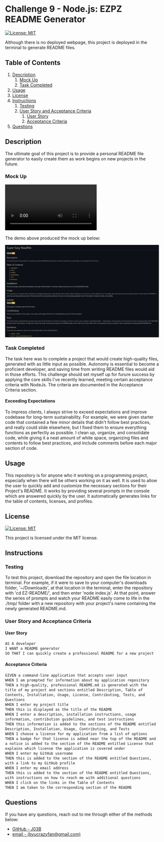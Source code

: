 # Challenge 9 - Node.js: EZPZ README Generator

[![License: MIT](https://img.shields.io/badge/License-MIT-yellow.svg)](https://opensource.org/licenses/MIT)

Although there is no deployed webpage, this project is deployed in the terminal to generate README files.

## Table of Contents

1. [Description](#description)
    1. [Mock Up](#mock-up)
    2. [Task Completed](#task-completed)
2. [Usage](#usage)
3. [License](#license)
4. [Instructions](#instructions)
    1. [Testing](#testing)
    2. [User Story and Acceptance Criteria](#user-story-and-acceptance-criteria)
        1. [User Story](#user-story)
        2. [Acceptance Criteria](#acceptance-criteria)
5. [Questions](#questions)

## Description

The ultimate goal of this project is to provide a personal README file generator to easily create them as work begins on new projects in the future. 

### Mock Up

![A walkthrough video of how to use the application.](./assets/tutorial.mp4)

The demo above produced the mock up below:

![The example produced from the demo or walkthrough in the video above.](./assets/mockup-demo.png)

### Task Completed
The task here was to complete a project that would create high-quality files, generated with as little input as possible. Autonomy is essential to become a proficient developer, and saving time from writing README files would aid in those efforts. This challenge should set myself up for furure success by applying the core skills I've recently learned, meeting certain acceptance criteria with NodeJs. The criteria are documented in the Acceptance Criteria section. 

#### Exceeding Expectations
To impress clients, I always strive to exceed expectations and improve codebase for long-term sustainability. For example, we were given starter code that contained a few minor details that didn't follow best practices, and really could slide elsewhere, but I fixed them to ensure everything functions as perfectly as possible. I clean up, organize, and consolidate code, while giving it a neat amount of white space, organizing files and contents to follow best practices, and include comments before each major section of code.

## Usage

This repository is for anyone who it working on a programming project, especially when there will be others working on it as well. It is used to allow the user to quickly add and customize the necessary sections for their Project's README. It works by providing several prompts in the console which are answered quickly by the user. It automatically generates links for the table of contents, licenses, and profiles. 

## License

[![License: MIT](https://img.shields.io/badge/License-MIT-yellow.svg)](https://opensource.org/licenses/MIT)

This project is licensed under the MIT license.

## Instructions
### Testing
To test this project, download the repository and open the file location in terminal. For example, if it were to save to your computer's downloads folder, '~/Downloads', at that location in the terminal, enter the repository with 'cd EZ-README/', and then enter 'node index.js'. At that point, answer the series of prompts and watch your README easily come to life in the ./tmp/ folder with a new repository with your project's name containing the newly generated README.md.  

### User Story and Acceptance Criteria

#### User Story
```
AS A developer
I WANT a README generator
SO THAT I can quickly create a professional README for a new project
```

#### Acceptance Criteria
```
GIVEN a command-line application that accepts user input
WHEN I am prompted for information about my application repository
THEN a high-quality, professional README.md is generated with the title of my project and sections entitled Description, Table of Contents, Installation, Usage, License, Contributing, Tests, and Questions
WHEN I enter my project title
THEN this is displayed as the title of the README
WHEN I enter a description, installation instructions, usage information, contribution guidelines, and test instructions
THEN this information is added to the sections of the README entitled Description, Installation, Usage, Contributing, and Tests
WHEN I choose a license for my application from a list of options
THEN a badge for that license is added near the top of the README and a notice is added to the section of the README entitled License that explains which license the application is covered under
WHEN I enter my GitHub username
THEN this is added to the section of the README entitled Questions, with a link to my GitHub profile
WHEN I enter my email address
THEN this is added to the section of the README entitled Questions, with instructions on how to reach me with additional questions
WHEN I click on the links in the Table of Contents
THEN I am taken to the corresponding section of the README

```

## Questions

If you have any questions, reach out to me through either of the methods below:
- [GitHub - J03B](https://github.com/J03B/)
- [email - (byucrazyfan@gmail.com)](mailto:byucrazyfan@gmail.com)
